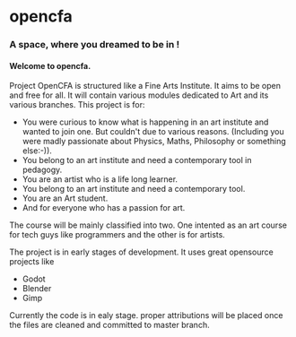 # opencfa
### A space, where you dreamed to be in !

#### Welcome to opencfa.

 Project OpenCFA is structured like a Fine Arts Institute. It aims to be open and free for all.
 It will contain various modules dedicated to Art and its various branches.
This project is for:

- You were curious to know what is happening in an art institute and wanted to join one. But couldn't due to various reasons. (Including you were madly passionate about Physics, Maths, Philosophy or something else:-)).
- You belong to an art institute and need a contemporary tool in pedagogy.
- You are an artist who is a life long learner.
- You belong to an art institute and need a contemporary tool.
- You are an Art student.
- And for everyone who has a passion for art.



The course will be mainly classified into two.  One intented as an art course for tech guys like programmers  and the other is for artists.

The project is in early stages of development.
It uses  great opensource projects like
- Godot
- Blender
- Gimp

Currently the code is in ealy stage. proper attributions will be placed once the files are cleaned and committed to master branch.

